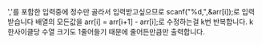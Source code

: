 ','를 포함한 입력중에 정수만 골라서 입력받고싶으므로 scanf("%d,",&arr[i]);로 입력받습니다
배열의 모든값을 arr[i] = arr[i+1] - arr[i];로 수정하는걸 k번 반복합니다.
k 한사이클당 수열 크기도 1줄어들기 때문에 줄어든만큼만 출력합니다.